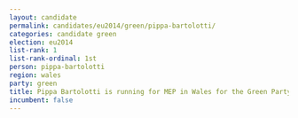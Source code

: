```yaml
---
layout: candidate
permalink: candidates/eu2014/green/pippa-bartolotti/
categories: candidate green
election: eu2014
list-rank: 1
list-rank-ordinal: 1st
person: pippa-bartolotti
region: wales
party: green
title: Pippa Bartolotti is running for MEP in Wales for the Green Party
incumbent: false
---
```

